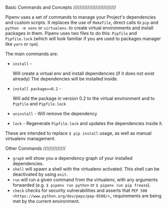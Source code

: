 Basic Commands and Concepts
///////////////////////////

Pipenv uses a set of commands to manage your Project's dependencies and custom scripts.
It replaces the use of ``Makefile``, direct calls to ``pip`` and ``python -m venv`` or ``virtualenv``.
to create virtual environments and install packages in them.
Pipenv uses two files to do this: ``Pipfile``  and ``Pipfile.lock`` (which will look familiar if you
are used to packages manager like ``yarn`` or ``npm``).

The main commands are:

- ``install`` -

  Will create a virtual env and install dependencies (if it does not exist already)
  The dependencies will be installed inside.

- ``install package==0.2`` -

  Will add the package in version 0.2 to the virtual environment and
  to ``Pipfile`` and ``Pipfile.lock``

- ``uninstall`` - Will remove the dependency

- ``lock`` - Regenerate ``Pipfile.lock`` and updates the dependencies inside it.

These are intended to replace ``$ pip install`` usage, as well as manual virtualenv management.

Other Commands
//////////////

- ``graph`` will show you a dependency graph of your installed dependencies.
- ``shell`` will spawn a shell with the virtualenv activated. This shell can be deactivated by using ``exit``.
- ``run`` will run a given command from the virtualenv, with any arguments forwarded (e.g. ``$ pipenv run python`` or ``$ pipenv run pip freeze``).
- ``check`` checks for security vulnerabilities and asserts that `PEP 508 <https://www.python.org/dev/peps/pep-0508/>`_ requirements are being met by the current environment.

